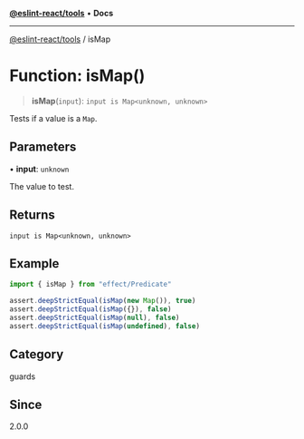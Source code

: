 [**@eslint-react/tools**](../README.md) • **Docs**

***

[@eslint-react/tools](../README.md) / isMap

# Function: isMap()

> **isMap**(`input`): `input is Map<unknown, unknown>`

Tests if a value is a `Map`.

## Parameters

• **input**: `unknown`

The value to test.

## Returns

`input is Map<unknown, unknown>`

## Example

```ts
import { isMap } from "effect/Predicate"

assert.deepStrictEqual(isMap(new Map()), true)
assert.deepStrictEqual(isMap({}), false)
assert.deepStrictEqual(isMap(null), false)
assert.deepStrictEqual(isMap(undefined), false)
```

## Category

guards

## Since

2.0.0
